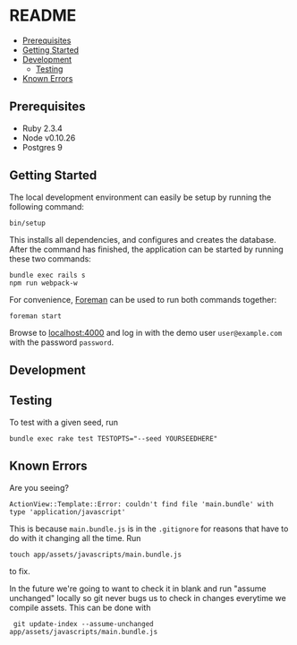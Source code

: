 # README 

- [Prerequisites](#prerequisites)
- [Getting Started](#getting-started)
- [Development](#development)
  - [Testing](#testing)
- [Known Errors](#known-errors)

## Prerequisites

- Ruby 2.3.4
- Node v0.10.26
- Postgres 9

## Getting Started

The local development environment can easily be setup by running the following
command:

    bin/setup

This installs all dependencies, and configures and creates the database. After
the command has finished, the application can be started by running these two
commands:

```
bundle exec rails s
npm run webpack-w
```

For convenience, [Foreman](https://github.com/ddollar/foreman) can be used to
run both commands together:

    foreman start

Browse to [localhost:4000](http://localhost:4000) and log in with the demo user
`user@example.com` with the password `password`.

## Development

## Testing

To test with a given seed, run

    bundle exec rake test TESTOPTS="--seed YOURSEEDHERE"

## Known Errors

Are you seeing?
```
ActionView::Template::Error: couldn't find file 'main.bundle' with type 'application/javascript'
```

This is because `main.bundle.js` is in the `.gitignore` for reasons that have to
do with it changing all the time. Run

```
touch app/assets/javascripts/main.bundle.js
```

to fix.

In the future we're going to want to check it in blank and run "assume
unchanged" locally so git never bugs us to check in changes everytime we compile
assets. This can be done with

```
 git update-index --assume-unchanged app/assets/javascripts/main.bundle.js
```
